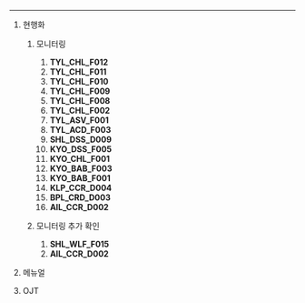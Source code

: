
---

01. 현행화
	1. 모니터링
		1. **TYL_CHL_F012**
		2. **TYL_CHL_F011**
		3. **TYL_CHL_F010**
		4. **TYL_CHL_F009**
		5. **TYL_CHL_F008**
		6.  **TYL_CHL_F002**
		7. **TYL_ASV_F001**
		8. **TYL_ACD_F003**
		9. **SHL_DSS_D009**
		10. **KYO_DSS_F005**
		11. **KYO_CHL_F001**
		12. **KYO_BAB_F003**
		13. **KYO_BAB_F001**
		14. **KLP_CCR_D004**
		15. **BPL_CRD_D003**
		16. **AIL_CCR_D002**
	
	2. 모니터링 추가 확인 
		1. **SHL_WLF_F015**
		2. **AIL_CCR_D002**

1. 메뉴얼

2. OJT